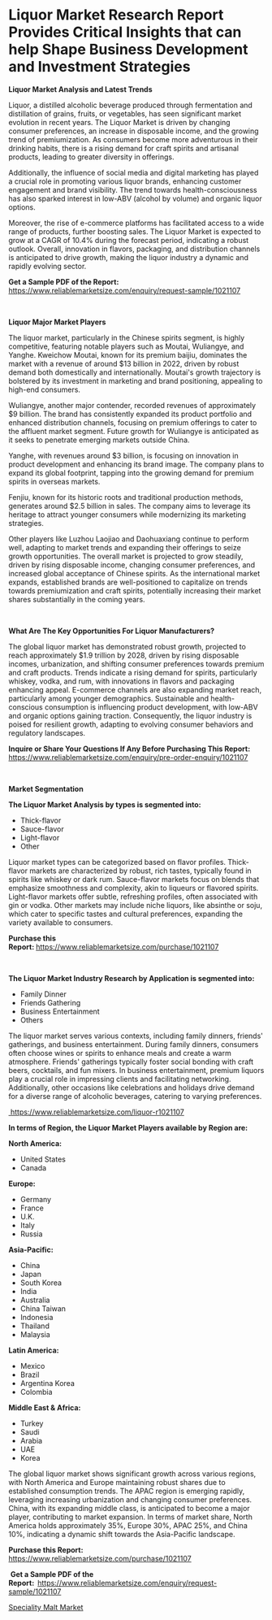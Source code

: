 <p><h1>Liquor Market Research Report Provides Critical Insights that can help Shape Business Development and Investment Strategies</h1></p><p><strong>Liquor Market Analysis and Latest Trends</strong></p>
<p><p>Liquor, a distilled alcoholic beverage produced through fermentation and distillation of grains, fruits, or vegetables, has seen significant market evolution in recent years. The Liquor Market is driven by changing consumer preferences, an increase in disposable income, and the growing trend of premiumization. As consumers become more adventurous in their drinking habits, there is a rising demand for craft spirits and artisanal products, leading to greater diversity in offerings. </p><p>Additionally, the influence of social media and digital marketing has played a crucial role in promoting various liquor brands, enhancing customer engagement and brand visibility. The trend towards health-consciousness has also sparked interest in low-ABV (alcohol by volume) and organic liquor options.</p><p>Moreover, the rise of e-commerce platforms has facilitated access to a wide range of products, further boosting sales. The Liquor Market is expected to grow at a CAGR of 10.4% during the forecast period, indicating a robust outlook. Overall, innovation in flavors, packaging, and distribution channels is anticipated to drive growth, making the liquor industry a dynamic and rapidly evolving sector.</p></p>
<p><strong>Get a Sample PDF of the Report:&nbsp;</strong> <a href="https://www.reliablemarketsize.com/enquiry/request-sample/1021107?utm_campaign=2378&utm_medium=2&utm_source=Github&utm_content=ia&utm_term=14022025&utm_id=liquor">https://www.reliablemarketsize.com/enquiry/request-sample/1021107</a></p>
<p>&nbsp;</p>
<p><strong>Liquor Major Market Players</strong></p>
<p><p>The liquor market, particularly in the Chinese spirits segment, is highly competitive, featuring notable players such as Moutai, Wuliangye, and Yanghe. Kweichow Moutai, known for its premium baijiu, dominates the market with a revenue of around $13 billion in 2022, driven by robust demand both domestically and internationally. Moutai's growth trajectory is bolstered by its investment in marketing and brand positioning, appealing to high-end consumers.</p><p>Wuliangye, another major contender, recorded revenues of approximately $9 billion. The brand has consistently expanded its product portfolio and enhanced distribution channels, focusing on premium offerings to cater to the affluent market segment. Future growth for Wuliangye is anticipated as it seeks to penetrate emerging markets outside China.</p><p>Yanghe, with revenues around $3 billion, is focusing on innovation in product development and enhancing its brand image. The company plans to expand its global footprint, tapping into the growing demand for premium spirits in overseas markets. </p><p>Fenjiu, known for its historic roots and traditional production methods, generates around $2.5 billion in sales. The company aims to leverage its heritage to attract younger consumers while modernizing its marketing strategies.</p><p>Other players like Luzhou Laojiao and Daohuaxiang continue to perform well, adapting to market trends and expanding their offerings to seize growth opportunities. The overall market is projected to grow steadily, driven by rising disposable income, changing consumer preferences, and increased global acceptance of Chinese spirits. As the international market expands, established brands are well-positioned to capitalize on trends towards premiumization and craft spirits, potentially increasing their market shares substantially in the coming years.</p></p>
<p>&nbsp;</p>
<p><strong>What Are The Key Opportunities For Liquor Manufacturers?</strong></p>
<p><p>The global liquor market has demonstrated robust growth, projected to reach approximately $1.9 trillion by 2028, driven by rising disposable incomes, urbanization, and shifting consumer preferences towards premium and craft products. Trends indicate a rising demand for spirits, particularly whiskey, vodka, and rum, with innovations in flavors and packaging enhancing appeal. E-commerce channels are also expanding market reach, particularly among younger demographics. Sustainable and health-conscious consumption is influencing product development, with low-ABV and organic options gaining traction. Consequently, the liquor industry is poised for resilient growth, adapting to evolving consumer behaviors and regulatory landscapes.</p></p>
<p><strong>Inquire or Share Your Questions If Any Before Purchasing This Report:</strong> <a href="https://www.reliablemarketsize.com/enquiry/pre-order-enquiry/1021107?utm_campaign=2378&utm_medium=2&utm_source=Github&utm_content=ia&utm_term=14022025&utm_id=liquor">https://www.reliablemarketsize.com/enquiry/pre-order-enquiry/1021107</a></p>
<p>&nbsp;</p>
<p><strong>Market Segmentation</strong></p>
<p><strong>The Liquor Market Analysis by types is segmented into:</strong></p>
<p><ul><li>Thick-flavor</li><li>Sauce-flavor</li><li>Light-flavor</li><li>Other</li></ul></p>
<p><p>Liquor market types can be categorized based on flavor profiles. Thick-flavor markets are characterized by robust, rich tastes, typically found in spirits like whiskey or dark rum. Sauce-flavor markets focus on blends that emphasize smoothness and complexity, akin to liqueurs or flavored spirits. Light-flavor markets offer subtle, refreshing profiles, often associated with gin or vodka. Other markets may include niche liquors, like absinthe or soju, which cater to specific tastes and cultural preferences, expanding the variety available to consumers.</p></p>
<p><strong>Purchase this Report:&nbsp;</strong><a href="https://www.reliablemarketsize.com/purchase/1021107?utm_campaign=2378&utm_medium=2&utm_source=Github&utm_content=ia&utm_term=14022025&utm_id=liquor">https://www.reliablemarketsize.com/purchase/1021107</a></p>
<p>&nbsp;</p>
<p><strong>The Liquor Market Industry Research by Application is segmented into:</strong></p>
<p><ul><li>Family Dinner</li><li>Friends Gathering</li><li>Business Entertainment</li><li>Others</li></ul></p>
<p><p>The liquor market serves various contexts, including family dinners, friends' gatherings, and business entertainment. During family dinners, consumers often choose wines or spirits to enhance meals and create a warm atmosphere. Friends' gatherings typically foster social bonding with craft beers, cocktails, and fun mixers. In business entertainment, premium liquors play a crucial role in impressing clients and facilitating networking. Additionally, other occasions like celebrations and holidays drive demand for a diverse range of alcoholic beverages, catering to varying preferences.</p></p>
<p><a href="https://www.reliablemarketsize.com/liquor-r1021107?utm_campaign=2378&utm_medium=2&utm_source=Github&utm_content=ia&utm_term=14022025&utm_id=liquor">&nbsp;https://www.reliablemarketsize.com/liquor-r1021107</a></p>
<p><strong>In terms of Region, the Liquor Market Players available by Region are:</strong></p>
<p>
    <p> <strong> North America: </strong>
        <ul>
            <li>United States</li>
            <li>Canada</li>
        </ul>
        </p> 
    <p> <strong> Europe: </strong>
        <ul>
            <li>Germany</li>
            <li>France</li>
            <li>U.K.</li>
            <li>Italy</li>
            <li>Russia</li>
        </ul>
        </p> 
    <p> <strong> Asia-Pacific: </strong>
        <ul>
            <li>China</li>
            <li>Japan</li>
            <li>South Korea</li>
            <li>India</li>
            <li>Australia</li>
            <li>China Taiwan</li>
            <li>Indonesia</li>
            <li>Thailand</li>
            <li>Malaysia</li>
        </ul>
        </p> 
    <p> <strong> Latin America: </strong>
        <ul>
            <li>Mexico</li>
            <li>Brazil</li>
            <li>Argentina Korea</li>
            <li>Colombia</li>
        </ul>
        </p> 
    <p> <strong> Middle East & Africa: </strong>
        <ul>
            <li>Turkey</li>
            <li>Saudi</li>
            <li>Arabia</li>
            <li>UAE</li>
            <li>Korea</li>
        </ul>
    </p>
    </p>
<p><p>The global liquor market shows significant growth across various regions, with North America and Europe maintaining robust shares due to established consumption trends. The APAC region is emerging rapidly, leveraging increasing urbanization and changing consumer preferences. China, with its expanding middle class, is anticipated to become a major player, contributing to market expansion. In terms of market share, North America holds approximately 35%, Europe 30%, APAC 25%, and China 10%, indicating a dynamic shift towards the Asia-Pacific landscape.</p></p>
<p><strong>Purchase this Report: </strong><a href="https://www.reliablemarketsize.com/purchase/1021107?utm_campaign=2378&utm_medium=2&utm_source=Github&utm_content=ia&utm_term=14022025&utm_id=liquor">https://www.reliablemarketsize.com/purchase/1021107</a></p>
<p>&nbsp;<strong>Get a Sample PDF of the Report:&nbsp;&nbsp;</strong><a href="https://www.reliablemarketsize.com/enquiry/request-sample/1021107?utm_campaign=2378&utm_medium=2&utm_source=Github&utm_content=ia&utm_term=14022025&utm_id=liquor">https://www.reliablemarketsize.com/enquiry/request-sample/1021107</a></p>
<p><strong></strong></p>
<p><p><a href="https://github.com/schwminh2001101/Market-Research-Report-List-1/blob/main/speciality-malt-market.md?utm_campaign=2378&utm_medium=2&utm_source=Github&utm_content=ia&utm_term=14022025&utm_id=liquor">Speciality Malt Market</a></p></p>